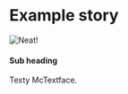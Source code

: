 # Example story

![Neat!](https:&#x2F;&#x2F;www.ancestry.com&#x2F;wiki&#x2F;images&#x2F;archive&#x2F;a&#x2F;a9&#x2F;20100708215937%21Example.jpg)

#### Sub heading

Texty McTextface.